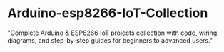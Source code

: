 # Arduino-esp8266-IoT-Collection
 "Complete Arduino & ESP8266 IoT projects collection with code, wiring diagrams, and step-by-step guides for beginners to advanced users."
